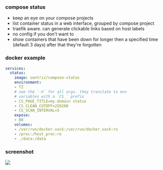 ### compose status

- keep an eye on your compose projects  
- list container status in a web interface, grouped by compose project  
- traefik aware. can generate clickable links based on host labels  
- no config if you don't want to   
- show containers that have been down for longer then a specified time (default 3 days) after that they're forgotten  

### docker example

```yaml
services:
  status:
    image: sentriz/compose-status
    environment:
    - TZ
    # see the `-h` for all args. they translate to env
    # variables with a `CS_` prefix
    - CS_PAGE_TITLE=my.domain status
    - CS_CLEAN_CUTOFF=259200
    - CS_SCAN_INTERVAL=5
    expose:
    - 80
    volumes:
    - /var/run/docker.sock:/var/run/docker.sock:ro
    - /proc:/host_proc:ro
    - ./data:/data
```

### screenshot

![](https://i.imgur.com/I3EY3Gr.png)
